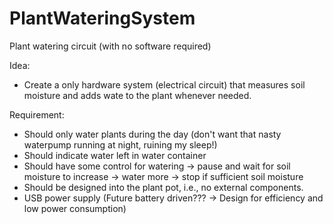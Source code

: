 # PlantWateringSystem
Plant watering circuit (with no software required)


Idea:
* Create a only hardware system (electrical circuit) that measures soil moisture and adds wate to the plant whenever needed.

Requirement:
* Should only water plants during the day (don't want that nasty waterpump running at night, ruining my sleep!)
* Should indicate water left in water container
* Should have some control for watering -> pause and wait for soil moisture to increase -> water more -> stop if sufficient soil moisture
* Should be designed into the plant pot, i.e., no external components. 
* USB power supply (Future battery driven??? -> Design for efficiency and low power consumption)
